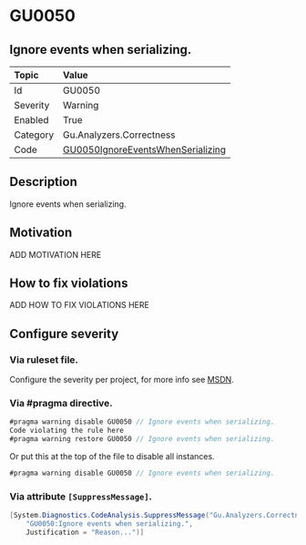 # GU0050
## Ignore events when serializing.

| Topic    | Value
| :--      | :--
| Id       | GU0050
| Severity | Warning
| Enabled  | True
| Category | Gu.Analyzers.Correctness
| Code     | [GU0050IgnoreEventsWhenSerializing](https://github.com/DotNetAnalyzers/Gu.Analyzers/blob/master/Gu.Analyzers/GU0050IgnoreEventsWhenSerializing.cs)

## Description

Ignore events when serializing.

## Motivation

ADD MOTIVATION HERE

## How to fix violations

ADD HOW TO FIX VIOLATIONS HERE

<!-- start generated config severity -->
## Configure severity

### Via ruleset file.

Configure the severity per project, for more info see [MSDN](https://msdn.microsoft.com/en-us/library/dd264949.aspx).

### Via #pragma directive.
```C#
#pragma warning disable GU0050 // Ignore events when serializing.
Code violating the rule here
#pragma warning restore GU0050 // Ignore events when serializing.
```

Or put this at the top of the file to disable all instances.
```C#
#pragma warning disable GU0050 // Ignore events when serializing.
```

### Via attribute `[SuppressMessage]`.

```C#
[System.Diagnostics.CodeAnalysis.SuppressMessage("Gu.Analyzers.Correctness", 
    "GU0050:Ignore events when serializing.", 
    Justification = "Reason...")]
```
<!-- end generated config severity -->